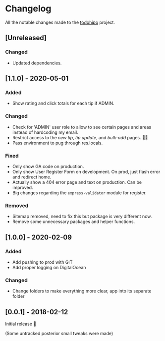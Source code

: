 # Changelog

All the notable changes made to the [todohipo](https://todohipo.com) project.

## [Unreleased]

### Changed

- Updated dependencies.

## [1.1.0] - 2020-05-01

### Added

- Show rating and click totals for each tip if ADMIN.

### Changed

- Check for 'ADMIN' user role to allow to see certain pages and areas instead of hardcoding my email.
- Restrict access to the _new tip_, _tip update_, and _bulk-add_ pages. 🤦‍♂️
- Pass environment to pug through res.locals.

### Fixed

- Only show GA code on production.
- Only show User Register Form on development. On prod, just flash error and redirect home.
- Actually show a 404 error page and text on production. Can be improved.
- Big changes regarding the `express-validator` module for register.

### Removed

- Sitemap removed, need to fix this but package is very different now.
- Remove some unnecessary packages and helper functions.

## [1.0.0] - 2020-02-09

### Added

- Add pushing to prod with GIT
- Add proper logging on DigitalOcean

### Changed

- Change folders to make everything more clear, app into its separate folder

## [0.0.1] - 2018-02-12

Initial release 🎊

(Some untracked posterior small tweaks were made)
